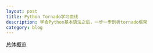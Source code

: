 ```yaml
---
layout: post
title: Python Tornado学习曲线
description: 学会Python基本语法之后，一步一步剖析tornado框架
category: blog
---
```


[总体概览](https://app.yinxiang.com/shard/s33/sh/f656a335-8c81-4510-93bb-ee8807a3e60b/12a4de10a2ffbc7ee960b2235ae95928)
